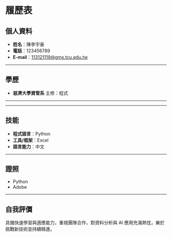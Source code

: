 
# 履歷表

## 個人資料
- **姓名**：陳李宇豪  
- **電話**：123456789
- **E-mail**：113121119@gms.tcu.edu.tw

---

## 學歷
-  **慈濟大學資管系**
  主修：程式

---

---

## 技能
- **程式語言**：Python  
- **工具/框架**：Excel
- **語言能力**：中文

---

## 證照
- Python
- Adobe

---

## 自我評價
具備快速學習與適應能力，重視團隊合作，對資料分析與 AI 應用充滿熱忱，樂於挑戰新技術並持續精進。
